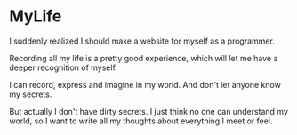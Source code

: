 # MyLife

I suddenly realized I should make a website for myself as a programmer.

Recording all my life is a pretty good experience, which will let me have a deeper recognition of myself.

I can record, express and imagine in my world. And don't let anyone know my secrets.

But actually I don't have dirty secrets. I just think no one can understand my world, so I want to write all my thoughts about everything I meet or feel.
